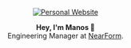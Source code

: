 <p align="center">
  <a href="https://www.manos.im/">
    <img src="https://www.manos.im/images/github-profile-banner.svg" alt="Personal Website" />
  </a>  
</p>

<p align="center">
  <b>Hey, I'm Manos 👋</b><br />
  Engineering Manager at <a href="https://www.nearform.com/">NearForm</a>.
</p>
